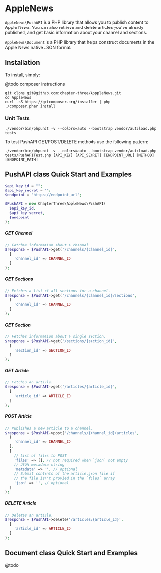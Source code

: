 # AppleNews

`AppleNews\PushAPI` is a PHP library that allows you to publish content to Apple News. You can also retrieve and delete articles you’ve already published, and get basic information about your channel and sections.

`AppleNews\Document` is a PHP library that helps construct documents in the Apple News native JSON format.

## Installation

To install, simply:

@todo composer instructions

```shell
git clone git@github.com:chapter-three/ApppleNews.git
cd AppleNews
curl -sS https://getcomposer.org/installer | php
./composer.phar install
```

### Unit Tests

```shell
./vendor/bin/phpunit -v --colors=auto --bootstrap vendor/autoload.php tests
```

To test PushAPI GET/POST/DELETE methods use the following pattern:

```shell
./vendor/bin/phpunit -v --colors=auto --bootstrap vendor/autoload.php 
tests/PushAPITest.php [API_KEY] [API_SECRET] [ENDPOINT_URL] [METHOD] [ENDPOINT_PATH]
```

## PushAPI class Quick Start and Examples

```php
$api_key_id = "";
$api_key_secret = "";
$endpoint = "https://endpoint_url";

$PushAPI = new ChapterThree\AppleNews\PushAPI(
  $api_key_id,
  $api_key_secret,
  $endpoint
);
```

##### GET Channel

```php
// Fetches information about a channel.
$response = $PushAPI->get('/channels/{channel_id}',
  [
    'channel_id' => CHANNEL_ID
  ]
);
```

##### GET Sections

```php
// Fetches a list of all sections for a channel.
$response = $PushAPI->get('/channels/{channel_id}/sections',
  [
    'channel_id' => CHANNEL_ID
  ]
);
```

##### GET Section

```php
// Fetches information about a single section.
$response = $PushAPI->get('/sections/{section_id}',
  [
    'section_id' => SECTION_ID
  ]
);
```

##### GET Article

```php
// Fetches an article.
$response = $PushAPI->get('/articles/{article_id}',
  [
    'article_id' => ARTICLE_ID
  ]
);
```

##### POST Article

```php
// Publishes a new article to a channel.
$response = $PushAPI->post('/channels/{channel_id}/articles',
  [
    'channel_id' => CHANNEL_ID
  ],
  [
    // List of files to POST
    'files' => [], // not required when `json` not empty
    // JSON metadata string
    'metadata' => '', // optional
    // Submit contents of the article.json file if
    // the file isn't provied in the `files` array
    'json' => '', // optional
  ]
);
```

##### DELETE Article

```php
// Deletes an article.
$response = $PushAPI->delete('/articles/{article_id}',
  [
    'article_id' => ARTICLE_ID
  ]
);
```

## Document class Quick Start and Examples

@todo
